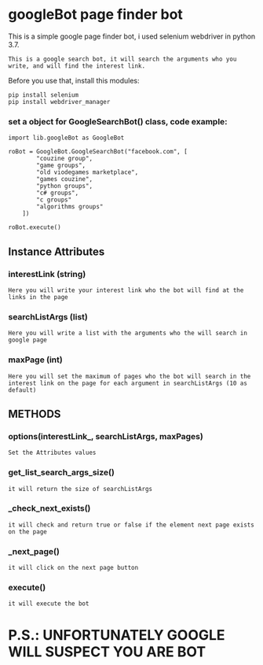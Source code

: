 # googleBot page finder bot
This is a simple google page finder bot, i used selenium webdriver in python 3.7.

```This is a google search bot, it will search the arguments who you write, and will find the interest link.```

Before you use that, install this modules:
```
pip install selenium
pip install webdriver_manager
```
### set a object for GoogleSearchBot() class, code example:
```
import lib.googleBot as GoogleBot

roBot = GoogleBot.GoogleSearchBot("facebook.com", [
        "couzine group",
        "game groups",
        "old viodegames marketplace",
        "games couzine",
        "python groups",
        "c# groups",
        "c groups"
        "algorithms groups"
    ])
    
roBot.execute()
```

## Instance Attributes

### interestLink (string)
```Here you will write your interest link who the bot will find at the links in the page```

### searchListArgs (list)
```Here you will write a list with the arguments who the will search in google page```

### maxPage (int)
```Here you will set the maximum of pages who the bot will search in the interest link on the page for each argument in searchListArgs (10 as default) ```

## METHODS
### options(interestLink_, searchListArgs, maxPages)
```Set the Attributes values```

### get_list_search_args_size()
```it will return the size of searchListArgs```

### _check_next_exists()
```it will check and return true or false if the element next page exists on the page```

### _next_page()
```it will click on the next page button```

### execute()
```it will execute the bot```

# P.S.: UNFORTUNATELY GOOGLE WILL SUSPECT YOU ARE BOT
